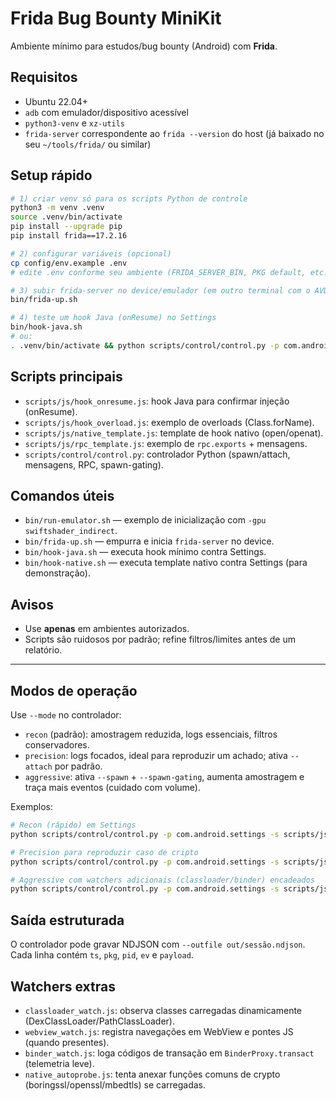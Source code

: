 # Frida Bug Bounty MiniKit

Ambiente mínimo para estudos/bug bounty (Android) com **Frida**.

## Requisitos
- Ubuntu 22.04+
- `adb` com emulador/dispositivo acessível
- `python3-venv` e `xz-utils`
- `frida-server` correspondente ao `frida --version` do host (já baixado no seu `~/tools/frida/` ou similar)

## Setup rápido
```bash
# 1) criar venv só para os scripts Python de controle
python3 -m venv .venv
source .venv/bin/activate
pip install --upgrade pip
pip install frida==17.2.16

# 2) configurar variáveis (opcional)
cp config/env.example .env
# edite .env conforme seu ambiente (FRIDA_SERVER_BIN, PKG default, etc.)

# 3) subir frida-server no device/emulador (em outro terminal com o AVD ligado)
bin/frida-up.sh

# 4) teste um hook Java (onResume) no Settings
bin/hook-java.sh
# ou:
. .venv/bin/activate && python scripts/control/control.py -p com.android.settings -s scripts/js/hook_onresume.js --spawn
```

## Scripts principais
- `scripts/js/hook_onresume.js`: hook Java para confirmar injeção (onResume).
- `scripts/js/hook_overload.js`: exemplo de overloads (Class.forName).
- `scripts/js/native_template.js`: template de hook nativo (open/openat).
- `scripts/js/rpc_template.js`: exemplo de `rpc.exports` + mensagens.
- `scripts/control/control.py`: controlador Python (spawn/attach, mensagens, RPC, spawn-gating).

## Comandos úteis
- `bin/run-emulator.sh` — exemplo de inicialização com `-gpu swiftshader_indirect`.
- `bin/frida-up.sh` — empurra e inicia `frida-server` no device.
- `bin/hook-java.sh` — executa hook mínimo contra Settings.
- `bin/hook-native.sh` — executa template nativo contra Settings (para demonstração).

## Avisos
- Use **apenas** em ambientes autorizados.
- Scripts são ruidosos por padrão; refine filtros/limites antes de um relatório.


---

## Modos de operação

Use `--mode` no controlador:

- `recon` (padrão): amostragem reduzida, logs essenciais, filtros conservadores.
- `precision`: logs focados, ideal para reproduzir um achado; ativa `--attach` por padrão.
- `aggressive`: ativa `--spawn` + `--spawn-gating`, aumenta amostragem e traça mais eventos (cuidado com volume).

Exemplos:
```bash
# Recon (rápido) em Settings
python scripts/control/control.py -p com.android.settings -s scripts/js/network_policy.js --mode recon

# Precision para reproduzir caso de cripto
python scripts/control/control.py -p com.android.settings -s scripts/js/crypto_policy.js --mode precision

# Aggressive com watchers adicionais (classloader/binder) encadeados
python scripts/control/control.py -p com.android.settings -s scripts/js/network_policy.js --mode aggressive   --also scripts/js/classloader_watch.js --also scripts/js/binder_watch.js
```

## Saída estruturada
O controlador pode gravar NDJSON com `--outfile out/sessão.ndjson`. Cada linha contém `ts`, `pkg`, `pid`, `ev` e `payload`.

## Watchers extras
- `classloader_watch.js`: observa classes carregadas dinamicamente (DexClassLoader/PathClassLoader).
- `webview_watch.js`: registra navegações em WebView e pontes JS (quando presentes).
- `binder_watch.js`: loga códigos de transação em `BinderProxy.transact` (telemetria leve).
- `native_autoprobe.js`: tenta anexar funções comuns de crypto (boringssl/openssl/mbedtls) se carregadas.
